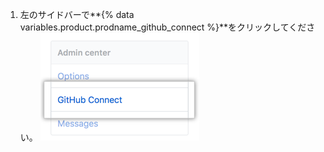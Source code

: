 1. 左のサイドバーで**{% data variables.product.prodname_github_connect %}**をクリックしてください。 ![ビジネスアカウントの設定サイドバー内のGitHub Connectタブ](/assets/images/enterprise/business-accounts/settings-github-connect-tab.png)

